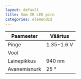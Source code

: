```yaml
---
layout: default
title: 5mm IR LED pirn
categories: elemendid
---
```


<table class="table table-bordered">
  <thead>
    <tr>
      <th>Paameeter</th>
      <th>Väärtus</th>
    </tr>
  </thead>
  <tbody>
    <tr>
      <td>Pinge</td>
      <td>1.35-1.6 V</td>
    </tr>
    <tr>
      <td>Vool</td>
      <td></td>
    </tr>
    <tr>
      <td>Lainepikkus</td>
      <td>940 nm</td>
    </tr>
    <tr>
      <td>Avanemisnurk</td>
      <td>25 °</td>
    </tr>
  </tbody>
</table>
